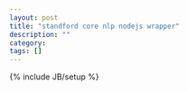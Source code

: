 ```yaml
---
layout: post
title: "standford core nlp nodejs wrapper"
description: ""
category: 
tags: []
---
```

{% include JB/setup %}
